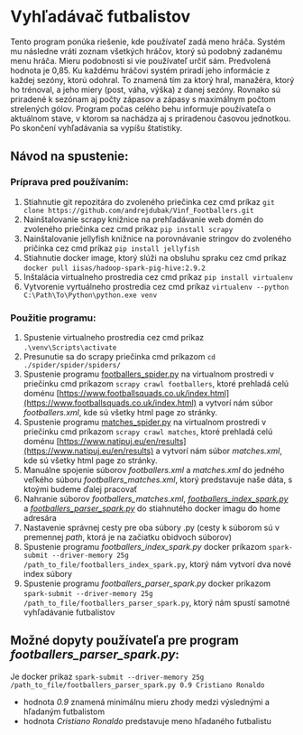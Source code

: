 # Vyhľadávač futbalistov
Tento program ponúka riešenie, kde používateľ zadá meno hráča. Systém mu následne vráti zoznam všetkých hráčov, ktorý sú podobný zadanému menu hráča. Mieru podobnosti si vie používateľ určiť sám. Predvolená hodnota je 0,85. Ku každému hráčovi systém priradí jeho informácie z každej sezóny, ktorú odohral. To znamená tím za ktorý hral, manažéra, ktorý ho trénoval, a jeho miery (post, váha, výška) z danej sezóny. Rovnako sú priradené k sezónam aj počty zápasov a zápasy s maximálnym počtom strelených gólov. Program počas celého behu informuje používateľa o aktuálnom stave, v ktorom sa nachádza aj s priradenou časovou jednotkou. Po skončení vyhľadávania sa vypíšu štatistiky.

## Návod na spustenie:

### Príprava pred používaním: 
  1. Stiahnutie git repozitára do zvoleného priečinka cez cmd príkaz ```git clone https://github.com/andrejdubak/Vinf_Footballers.git``` 
  1. Nainštalovanie scrapy knižnice na prehľadávanie web domén do zvoleného priečinka cez cmd príkaz ```pip install scrapy```
  1. Nainštalovanie jellyfish knižnice na porovnávanie stringov do zvoleného pričinka cez cmd príkaz ```pip install jellyfish```
  1. Stiahnutie docker image, ktorý slúži na obsluhu spraku cez cmd príkaz ```docker pull iisas/hadoop-spark-pig-hive:2.9.2```  
  1. Inštalácia virtualneho prostredia cez cmd príkaz ```pip install virtualenv```
  1. Vytvorenie vyrtuálneho prostredia cez cmd príkaz ```virtualenv --python C:\Path\To\Python\python.exe venv```
   
    
 
### Použitie programu:
  1. Spustenie virtualneho prostredia cez cmd príkaz ```.\venv\Scripts\activate``` 
  1. Presunutie sa do scrapy priečinka cmd príkazom ```cd ./spider/spider/spiders/```
  1. Spustenie programu [footballers_spider.py](https://github.com/andrejdubak/Vinf_Footballers/blob/main/spider/spider/spiders/footballers_spider.py) na virtualnom prostredi v priečinku cmd príkazom ```scrapy crawl footballers```, ktoré prehladá celú doménu [https://www.footballsquads.co.uk/index.html](https://www.footballsquads.co.uk/index.html) a vytvorí nám súbor *footballers.xml*, kde sú všetky html page zo stránky. 
  1. Spustenie programu [matches_spider.py](https://github.com/andrejdubak/Vinf_Footballers/blob/main/spider/spider/spiders/matches_spider.pyspider/spider/spiders/matches_spider.py) na virtualnom prostredi  v priečinku cmd príkazom ```scrapy crawl matches```, ktoré prehladá celú doménu [https://www.natipuj.eu/en/results](https://www.natipuj.eu/en/results) a vytvorí nám súbor *matches.xml*, kde sú všetky html page zo stránky. 
  1. Manuálne spojenie súborov *footballers.xml* a  *matches.xml* do jedného veľkého súboru *footballers_matches.xml*, ktorý predstavuje naše dáta, s ktoými budeme ďalej pracovať
  1. Nahranie súborov *footballers_matches.xml*, *[footballers_index_spark.py](https://github.com/andrejdubak/Vinf_Footballers/blob/main/matcher/footballers_index_spark.py)* a *[footballers_parser_spark.py](https://github.com/andrejdubak/Vinf_Footballers/blob/main/matcher/footballers_parser_spark.py)*  do stiahnutého docker imagu do home adresára
  1. Nastavenie správnej cesty pre oba súbory .py (cesty k súborom sú v premennej *path*, ktorá je na začiatku obidvoch súborov)
  1. Spustenie programu *footballers_index_spark.py* docker príkazom ```spark-submit --driver-memory 25g  /path_to_file/footballers_index_spark.py```, ktorý nám vytvorí dva nové index súbory
  1. Spustenie programu *footballers_parser_spark.py* docker príkazom ```spark-submit --driver-memory 25g  /path_to_file/footballers_parser_spark.py```, ktorý nám spustí samotné vyhľadávanie futbalistov
  
  ## Možné dopyty používateľa pre program *footballers_parser_spark.py*:
  Je docker prikaz ```spark-submit --driver-memory 25g  /path_to_file/footballers_parser_spark.py 0.9 Cristiano Ronaldo``` <br />
  - hodnota *0.9* znamená minimálnu mieru zhody medzi výslednými a hľadaným futbalistom <br />
  - hodnota *Cristiano Ronaldo* predstavuje meno hľadaného futbalistu
  
